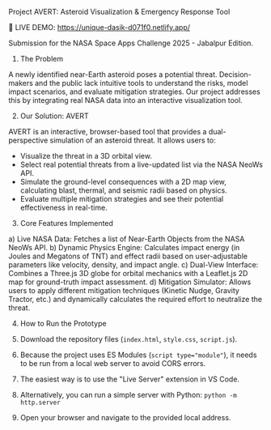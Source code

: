 Project AVERT: Asteroid Visualization & Emergency Response Tool

🚀 LIVE DEMO: https://unique-dasik-d071f0.netlify.app/

Submission for the NASA Space Apps Challenge 2025 - Jabalpur Edition.

1. The Problem

A newly identified near-Earth asteroid poses a potential threat. Decision-makers and the public lack intuitive tools to understand the risks, model impact scenarios, and evaluate mitigation strategies. Our project addresses this by integrating real NASA data into an interactive visualization tool.

2. Our Solution: AVERT

AVERT is an interactive, browser-based tool that provides a dual-perspective simulation of an asteroid threat. It allows users to:
- Visualize the threat in a 3D orbital view.
- Select real potential threats from a live-updated list via the NASA NeoWs API.
- Simulate the ground-level consequences with a 2D map view, calculating blast, thermal, and seismic radii based on physics.
- Evaluate multiple mitigation strategies and see their potential effectiveness in real-time.

3. Core Features Implemented

a) Live NASA Data: Fetches a list of Near-Earth Objects from the NASA NeoWs API.
b) Dynamic Physics Engine: Calculates impact energy (in Joules and Megatons of TNT) and effect radii based on user-adjustable parameters like velocity, density, and impact angle.
c) Dual-View Interface: Combines a Three.js 3D globe for orbital mechanics with a Leaflet.js 2D map for ground-truth impact assessment.
d) Mitigation Simulator: Allows users to apply different mitigation techniques (Kinetic Nudge, Gravity Tractor, etc.) and dynamically calculates the required effort to neutralize the threat.

4. How to Run the Prototype

1.  Download the repository files (`index.html`, `style.css`, `script.js`).
2.  Because the project uses ES Modules (`script type="module"`), it needs to be run from a local web server to avoid CORS errors.
3.  The easiest way is to use the "Live Server" extension in VS Code.
4.  Alternatively, you can run a simple server with Python: `python -m http.server`
5.  Open your browser and navigate to the provided local address.

